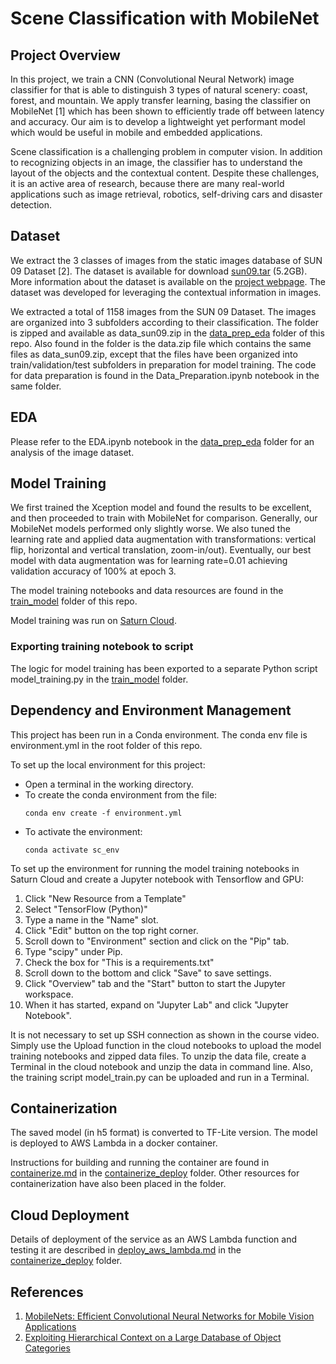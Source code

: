 # Scene Classification with MobileNet

## Project Overview
In this project, we train a CNN (Convolutional Neural Network) image classifier for that is able to distinguish 3 types of natural scenery: coast, forest, and mountain. We apply transfer learning, basing the classifier on MobileNet [1] which has been shown to efficiently trade off between latency and accuracy.  Our aim is to develop a lightweight yet performant model which would be useful in mobile and embedded applications.

Scene classification is a challenging problem in computer vision.  In addition to recognizing objects in an image, the classifier has to understand the layout of the objects and the contextual content. Despite these challenges, it is an active area of research, because there are many real-world applications such as image retrieval, robotics, self-driving cars and disaster detection.




## Dataset
We extract the 3 classes of images from the static images database of SUN 09 Dataset [2].  The dataset is available for download [sun09.tar](http://groups.csail.mit.edu/vision/Hcontext/data/sun09.tar) (5.2GB).  More information about the dataset is available on the [project webpage](http://people.csail.mit.edu/myungjin/HContext.html).  The dataset was developed for leveraging the contextual information in images.

We extracted a total of 1158 images from the SUN 09 Dataset.  The images are organized into 3 subfolders according to their classification.  The folder is zipped and available as data\_sun09.zip in the [data\_prep\_eda](data_prep_eda/) folder of this repo.  Also found in the folder is the data.zip file which contains the same files as data\_sun09.zip, except that the files have been organized into train/validation/test subfolders in preparation for model training.  The code for data preparation is found in the Data_Preparation.ipynb notebook in the same folder.

## EDA
Please refer to the EDA.ipynb notebook in the [data\_prep\_eda](data_prep_eda/) folder for an analysis of the image dataset.

## Model Training
We first trained the Xception model and found the results to be excellent, and then proceeded to train with MobileNet for comparison.  Generally, our MobileNet models performed only slightly worse.  We also tuned the learning rate and applied data augmentation with transformations: vertical flip, horizontal and vertical translation, zoom-in/out).  Eventually, our best model with data augmentation was for learning rate=0.01 achieving validation accuracy of 100% at epoch 3.

The model training notebooks and data resources are found in the [train\_model](train\_model/) folder of this repo.

Model training was run on [Saturn Cloud](https://saturncloud.io/).

### Exporting training notebook to script
The logic for model training has been exported to a separate Python script model\_training.py in the [train\_model](train\_model/) folder.

## Dependency and Environment Management

This project has been run in a Conda environment.  The conda env file is environment.yml in the root folder of this repo.

To set up the local environment for this project:  

- Open a terminal in the working directory.
- To create the conda environment from the file:
    ```
    conda env create -f environment.yml
    ```
- To activate the environment:
    ```
    conda activate sc_env
    ```
    
To set up the environment for running the model training notebooks in Saturn Cloud and create a Jupyter notebook with Tensorflow and GPU:

1. Click "New Resource from a Template"
2. Select "TensorFlow (Python)"
3. Type a name in the "Name" slot.
4. Click "Edit" button on the top right corner.
5. Scroll down to "Environment" section and click on the "Pip" tab.
6. Type "scipy" under Pip.
7. Check the box for "This is a requirements.txt"
8. Scroll down to the bottom and click "Save" to save settings.
9. Click "Overview" tab and the "Start" button to start the Jupyter workspace.
10. When it has started, expand on "Jupyter Lab" and click "Jupyter Notebook".

It is not necessary to set up SSH connection as shown in the course video.  Simply use the Upload function in the cloud notebooks to upload the model training notebooks and zipped data files.  To unzip the data file, create a Terminal in the cloud notebook and unzip the data in command line.  Also, the training script model\_train.py can be uploaded and run in a Terminal.
    
    


## Containerization

The saved model (in h5 format) is converted to TF-Lite version.  The model is deployed to AWS Lambda in a docker container.

Instructions for building and running the container are found in [containerize.md](containerize\_deploy/containerize.md) in the [containerize\_deploy](containerize\_deploy/) folder.  Other resources for containerization have also been placed in the folder.

## Cloud Deployment

Details of deployment of the service as an AWS Lambda function and testing it are described in [deploy\_aws\_lambda.md](containerize\_deploy/deploy\_aws\_lambda.md) in the [containerize\_deploy](containerize\_deploy/) folder.  


## References
1.  [MobileNets: Efficient Convolutional Neural Networks for Mobile Vision Applications](https://arxiv.org/abs/1704.04861)
2.  [Exploiting Hierarchical Context on a Large Database of Object Categories](http://people.csail.mit.edu/myungjin/HContext.html)

